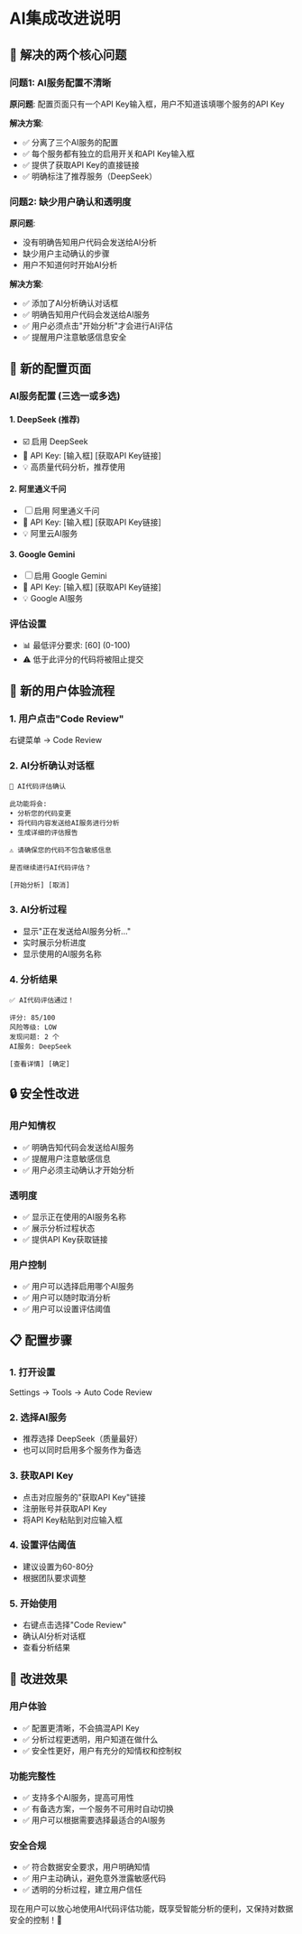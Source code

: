 # AI集成改进说明

## 🎯 解决的两个核心问题

### 问题1: AI服务配置不清晰
**原问题**: 配置页面只有一个API Key输入框，用户不知道该填哪个服务的API Key

**解决方案**: 
- ✅ 分离了三个AI服务的配置
- ✅ 每个服务都有独立的启用开关和API Key输入框
- ✅ 提供了获取API Key的直接链接
- ✅ 明确标注了推荐服务（DeepSeek）

### 问题2: 缺少用户确认和透明度
**原问题**: 
- 没有明确告知用户代码会发送给AI分析
- 缺少用户主动确认的步骤
- 用户不知道何时开始AI分析

**解决方案**:
- ✅ 添加了AI分析确认对话框
- ✅ 明确告知用户代码会发送给AI服务
- ✅ 用户必须点击"开始分析"才会进行AI评估
- ✅ 提醒用户注意敏感信息安全

## 🔧 新的配置页面

### AI服务配置 (三选一或多选)

#### 1. DeepSeek (推荐)
- ☑️ 启用 DeepSeek
- 🔑 API Key: [输入框] [获取API Key链接]
- 💡 高质量代码分析，推荐使用

#### 2. 阿里通义千问
- ☐ 启用 阿里通义千问  
- 🔑 API Key: [输入框] [获取API Key链接]
- 💡 阿里云AI服务

#### 3. Google Gemini
- ☐ 启用 Google Gemini
- 🔑 API Key: [输入框] [获取API Key链接]
- 💡 Google AI服务

### 评估设置
- 📊 最低评分要求: [60] (0-100)
- ⚠️ 低于此评分的代码将被阻止提交

## 🚀 新的用户体验流程

### 1. 用户点击"Code Review"
右键菜单 → Code Review

### 2. AI分析确认对话框
```
🤖 AI代码评估确认

此功能将会:
• 分析您的代码变更
• 将代码内容发送给AI服务进行分析  
• 生成详细的评估报告

⚠️ 请确保您的代码不包含敏感信息

是否继续进行AI代码评估？

[开始分析] [取消]
```

### 3. AI分析过程
- 显示"正在发送给AI服务分析..."
- 实时展示分析进度
- 显示使用的AI服务名称

### 4. 分析结果
```
✅ AI代码评估通过！

评分: 85/100
风险等级: LOW  
发现问题: 2 个
AI服务: DeepSeek

[查看详情] [确定]
```

## 🔒 安全性改进

### 用户知情权
- ✅ 明确告知代码会发送给AI服务
- ✅ 提醒用户注意敏感信息
- ✅ 用户必须主动确认才开始分析

### 透明度
- ✅ 显示正在使用的AI服务名称
- ✅ 展示分析过程状态
- ✅ 提供API Key获取链接

### 用户控制
- ✅ 用户可以选择启用哪个AI服务
- ✅ 用户可以随时取消分析
- ✅ 用户可以设置评估阈值

## 📋 配置步骤

### 1. 打开设置
Settings → Tools → Auto Code Review

### 2. 选择AI服务
- 推荐选择 DeepSeek（质量最好）
- 也可以同时启用多个服务作为备选

### 3. 获取API Key
- 点击对应服务的"获取API Key"链接
- 注册账号并获取API Key
- 将API Key粘贴到对应输入框

### 4. 设置评估阈值
- 建议设置为60-80分
- 根据团队要求调整

### 5. 开始使用
- 右键点击选择"Code Review"
- 确认AI分析对话框
- 查看分析结果

## 🎉 改进效果

### 用户体验
- ✅ 配置更清晰，不会搞混API Key
- ✅ 分析过程更透明，用户知道在做什么
- ✅ 安全性更好，用户有充分的知情权和控制权

### 功能完整性
- ✅ 支持多个AI服务，提高可用性
- ✅ 有备选方案，一个服务不可用时自动切换
- ✅ 用户可以根据需要选择最适合的AI服务

### 安全合规
- ✅ 符合数据安全要求，用户明确知情
- ✅ 用户主动确认，避免意外泄露敏感代码
- ✅ 透明的分析过程，建立用户信任

现在用户可以放心地使用AI代码评估功能，既享受智能分析的便利，又保持对数据安全的控制！🎯
